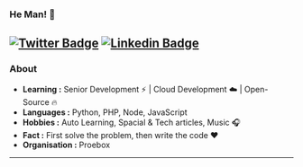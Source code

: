 ### He Man! 👋
[![Twitter Badge](https://img.shields.io/badge/-Juan_Siesquen-1ca0f1?style=flat-square&logo=twitter&logoColor=white&link=https://twitter.com/jsiesquen)](https://twitter.com/jsiesquen)  [![Linkedin Badge](https://img.shields.io/badge/-Juan_Siesquen-blue?style=flat-square&logo=Linkedin&logoColor=white&link=https://www.linkedin.com/in/jsiesquen/)](https://www.linkedin.com/in/jsiesquen/)
---------------------------------------------------------------------------------------------------------------------------------------------------------------------------------
### About

-  **Learning :** Senior Development :zap: | Cloud Development :cloud: | Open-Source :fire:	
-  **Languages :** Python, PHP, Node, JavaScript
-  **Hobbies :** Auto Learning, Spacial & Tech articles, Music :headphones:
-  **Fact :** First solve the problem, then write the code :heart: 
-  **Organisation :** Proebox

---------------------------------------------------------------------------------------------------------------------------------------------------------------------------------

